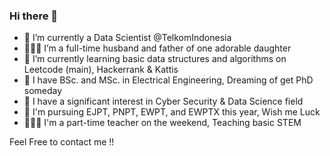 ### Hi there 👋

<!--
**baktistr/baktistr** is a ✨ _special_ ✨ repository because its `README.md` (this file) appears on your GitHub profile.

Here are some ideas to get you started:

- 🔭 I’m currently working on ...
- 🌱 I’m currently learning ...
- 👯 I’m looking to collaborate on ...
- 🤔 I’m looking for help with ...
- 💬 Ask me about ...
- 📫 How to reach me: ...
- 😄 Pronouns: ...
- ⚡ Fun fact: ...
-->

- 🚩 I’m currently a Data Scientist @TelkomIndonesia
- 👨‍👩‍👧 I’m a full-time husband and father of one adorable daughter
- 🌱 I’m currently learning basic data structures and algorithms on Leetcode (main), Hackerrank & Kattis
- 🏫 I have BSc. and MSc. in Electrical Engineering, Dreaming of get PhD someday
- 🤟 I have a significant interest in Cyber Security & Data Science field
- 💨 I'm pursuing EJPT, PNPT, EWPT, and EWPTX this year, Wish me Luck
- 👨🏻‍🏫 I'm a part-time teacher on the weekend, Teaching basic STEM

Feel Free to contact me !!
